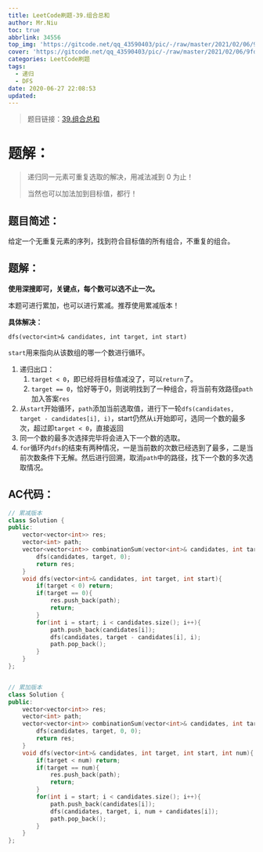 ```yaml
---
title: LeetCode刷题-39.组合总和
author: Mr.Niu
toc: true
abbrlink: 34556
top_img: 'https://gitcode.net/qq_43590403/pic/-/raw/master/2021/02/06/9fd846795f34be8edc6238ce1ef30584.png'
cover: 'https://gitcode.net/qq_43590403/pic/-/raw/master/2021/02/06/9fd846795f34be8edc6238ce1ef30584.png'
categories: LeetCode刷题
tags:
  - 递归
  - DFS
date: 2020-06-27 22:08:53
updated:
---
```






















> 题目链接：[39.组合总和](https://leetcode-cn.com/problems/combination-sum/)



# 题解：



> 递归同一元素可重复选取的解决，用减法减到 0 为止！
>
> 当然也可以加法加到目标值，都行！



## 题目简述：

给定一个无重复元素的序列，找到符合目标值的所有组合，不重复的组合。

## 题解：

**使用深搜即可，关键点，每个数可以选不止一次。**

本题可进行累加，也可以进行累减。推荐使用累减版本！

**具体解决：**

`dfs(vector<int>& candidates, int target, int start)`

`start`用来指向从该数组的哪一个数进行循环。

1. 递归出口：
   1. `target < 0`，即已经将目标值减没了，可以`return`了。
   2. `target == 0`，恰好等于0，则说明找到了一种组合，将当前有效路径`path`加入答案`res`
2. 从`start`开始循环，`path`添加当前选取值，进行下一轮`dfs(candidates, target - candidates[i], i)`，start仍然从`i`开始即可，选同一个数的最多次，超过即`target < 0`，直接返回
3. 同一个数的最多次选择完毕将会进入下一个数的选取。
4. `for`循环内`dfs`的结束有两种情况，一是当前数的次数已经选到了最多，二是当前次数条件下无解。然后进行回溯，取消`path`中的路径，找下一个数的多次选取情况。

## AC代码：



```c++
// 累减版本
class Solution {
public:
    vector<vector<int>> res;
    vector<int> path;
    vector<vector<int>> combinationSum(vector<int>& candidates, int target) {
        dfs(candidates, target, 0);
        return res;
    }
    void dfs(vector<int>& candidates, int target, int start){
        if(target < 0) return;
        if(target == 0){
            res.push_back(path);
            return;
        }
        for(int i = start; i < candidates.size(); i++){
            path.push_back(candidates[i]);
            dfs(candidates, target - candidates[i], i);
            path.pop_back();
        }
    }
};


// 累加版本
class Solution {
public:
    vector<vector<int>> res;
    vector<int> path;
    vector<vector<int>> combinationSum(vector<int>& candidates, int target) {
        dfs(candidates, target, 0, 0);
        return res;
    }
    void dfs(vector<int>& candidates, int target, int start, int num){
        if(target < num) return;
        if(target == num){
            res.push_back(path);
            return;
        }
        for(int i = start; i < candidates.size(); i++){
            path.push_back(candidates[i]);
            dfs(candidates, target, i, num + candidates[i]);
            path.pop_back();
        }
    }
};
```



